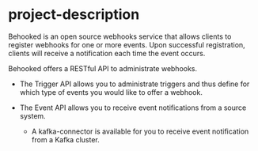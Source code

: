 # project-description
Behooked is an open source webhooks service that allows clients to register webhooks for one or more events. Upon successful registration, clients will receive a notification each time the event occurs. 

Behooked offers a RESTful API to administrate webhooks. 

- The Trigger API allows you to administrate triggers and thus define for which type of events you would like to offer a webhook.

- The Event API allows you to receive event notifications from a source system.

  - A kafka-connector is available for you to receive event notification from a Kafka cluster.

